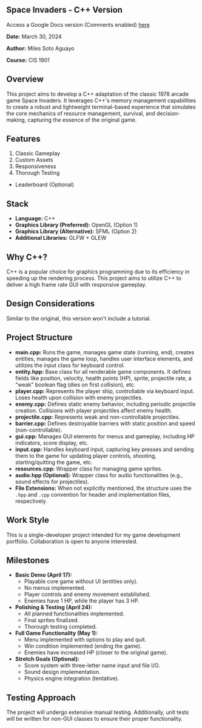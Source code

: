 ## Space Invaders - C++ Version

Access a Google Docs version (Comments enabled) [here]([url](https://docs.google.com/document/d/1R6uULiXXGkH1TrzBgwIEWcCZ287Bl2iQCnSwkI-BRkA/edit?usp=sharing))

**Date:** March 30, 2024

**Author:** Miles Soto Aguayo

**Course:** CIS 1901

## Overview

This project aims to develop a C++ adaptation of the classic 1978 arcade game Space Invaders. It leverages C++'s memory management capabilities to create a robust and lightweight terminal-based experience that simulates the core mechanics of resource management, survival, and decision-making, capturing the essence of the original game.

## Features

1. Classic Gameplay
2. Custom Assets
3. Responsiveness
4. Thorough Testing
* Leaderboard (Optional)

## Stack

* **Language:** C++
* **Graphics Library (Preferred):** OpenGL (Option 1)
* **Graphics Library (Alternative):** SFML (Option 2)
* **Additional Libraries:** GLFW + GLEW

## Why C++?

C++ is a popular choice for graphics programming due to its efficiency in speeding up the rendering process. This project aims to utilize C++ to deliver a high frame rate GUI with responsive gameplay.

## Design Considerations

Similar to the original, this version won't include a tutorial.

## Project Structure

* **main.cpp:** Runs the game, manages game state (running, end), creates entities, manages the game loop, handles user interface elements, and utilizes the input class for keyboard control.
* **entity.hpp:** Base class for all renderable game components. It defines fields like position, velocity, health points (HP), sprite, projectile rate, a "weak" boolean flag (dies on first collision), etc.
* **player.cpp:** Represents the player ship, controllable via keyboard input. Loses health upon collision with enemy projectiles.
* **enemy.cpp:** Defines static enemy behavior, including periodic projectile creation. Collisions with player projectiles affect enemy health.
* **projectile.cpp:** Represents weak and non-controllable projectiles.
* **barrier.cpp:** Defines destroyable barriers with static position and speed (non-controllable).
* **gui.cpp:** Manages GUI elements for menus and gameplay, including HP indicators, score display, etc.
* **input.cpp:** Handles keyboard input, capturing key presses and sending them to the game for updating player controls, shooting, starting/quitting the game, etc.
* **resources.cpp:** Wrapper class for managing game sprites.
* **audio.hpp (Optional):** Wrapper class for audio functionalities (e.g., sound effects for projectiles).
* **File Extensions:** When not explicitly mentioned, the structure uses the `.hpp` and `.cpp` convention for header and implementation files, respectively.

## Work Style

This is a single-developer project intended for my game development portfolio. Collaboration is open to anyone interested. 

## Milestones

* **Basic Demo (April 17):**
    * Playable core game without UI (entities only).
    * No menus implemented.
    * Player controls and enemy movement established.
    * Enemies have 1 HP, while the player has 3 HP.
* **Polishing & Testing (April 24):**
    * All planned functionalities implemented.
    * Final sprites finalized.
    * Thorough testing completed.
* **Full Game Functionality (May 1):**
    * Menu implemented with options to play and quit.
    * Win condition implemented (ending the game).
    * Enemies have increased HP (closer to the original game).
* **Stretch Goals (Optional):**
    * Score system with three-letter name input and file I/O.
    * Sound design implementation.
    * Physics engine integration (tentative).

## Testing Approach

The project will undergo extensive manual testing. Additionally, unit tests will be written for non-GUI classes to ensure their proper functionality.
